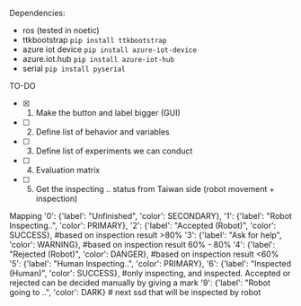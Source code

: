 Dependencies:
- ros (tested in noetic)
- ttkbootstrap
`pip install ttkbootstrap`
- azure iot device
`pip install azure-iot-device`
- azure.iot.hub
`pip install azure-iot-hub`
- serial
`pip install pyserial`

TO-DO
- [x] 1. Make the button and label bigger (GUI) 
- [ ] 2. Define list of behavior and variables
- [ ] 3. Define list of experiments we can conduct
- [ ] 4. Evaluation matrix
- [ ] 5. Get the inspecting .. status from Taiwan side (robot movement + inspection)

Mapping
    '0': {'label': "Unfinished", 'color': SECONDARY},
    '1': {'label': "Robot Inspecting..", 'color': PRIMARY},
    '2': {'label': "Accepted (Robot)", 'color': SUCCESS}, #based on inspection result >80%
    '3': {'label': "Ask for help", 'color': WARNING}, #based on inspection result 60% - 80%
    '4': {'label': "Rejected (Robot)", 'color': DANGER}, #based on inspection result <60%
    '5': {'label': "Human Inspecting..", 'color': PRIMARY},
    '6': {'label': "Inspected (Human)", 'color': SUCCESS}, #only inspecting, and inspected. Accepted or rejected can be decided manually by giving a mark
    '9': {'label': "Robot going to ..", 'color': DARK} # next ssd that will be inspected by robot
